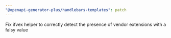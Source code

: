 ```yaml
---
"@openapi-generator-plus/handlebars-templates": patch
---
```


Fix ifvex helper to correctly detect the presence of vendor extensions with a falsy value
